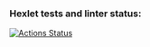 ### Hexlet tests and linter status:
[![Actions Status](https://github.com/vvichgirl/java-project-72/actions/workflows/hexlet-check.yml/badge.svg)](https://github.com/vvichgirl/java-project-72/actions)